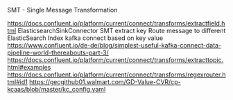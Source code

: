 SMT - Single Message Transformation

https://docs.confluent.io/platform/current/connect/transforms/extractfield.html
ElasticsearchSinkConnector SMT extract key
Route message to different ElasticSearch Index kafka connect based on key value
https://www.confluent.io/de-de/blog/simplest-useful-kafka-connect-data-pipeline-world-thereabouts-part-3/
https://docs.confluent.io/platform/current/connect/transforms/extracttopic.html#examples
https://docs.confluent.io/platform/current/connect/transforms/regexrouter.html#id1
https://gecgithub01.walmart.com/GD-Value-CVR/cp-kcaas/blob/master/kc_config.yaml
